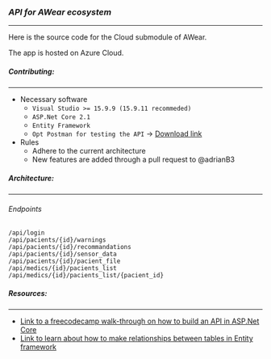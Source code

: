 ﻿### *API for AWear ecosystem*
---------------------------------

Here is the source code for the Cloud submodule of AWear.

The app is hosted on Azure Cloud.

##### Contributing:
-------------------
  - Necessary software
    - `Visual Studio >= 15.9.9 (15.9.11 recommeded)`
    - `ASP.Net Core 2.1`
    - `Entity Framework`
    - `Opt Postman for testing the API` -> [Download link](https://www.getpostman.com/)
  - Rules
    - Adhere to the current architecture
    - New features are added through a pull request to @adrianB3

##### Architecture:
-------------------
###### Endpoints
```
/api/login
/api/pacients/{id}/warnings
/api/pacients/{id}/recommandations
/api/pacients/{id}/sensor_data
/api/pacients/{id}/pacient_file
/api/medics/{id}/pacients_list
/api/medics/{id}/pacients_list/{pacient_id}
```

##### Resources:
----------------
  - [Link to a freecodecamp walk-through on how to build an API in ASP.Net Core](https://medium.freecodecamp.org/an-awesome-guide-on-how-to-build-restful-apis-with-asp-net-core-87b818123e28?fbclid=IwAR2lzFAIOOebBH5AjNecjrGyY_bgj1hIJSaM8YETwpIfKYaCzSjY8-ICUtc)
  - [Link to learn about how to make relationships between tables in Entity framework](https://www.learnentityframeworkcore.com/relationships)
